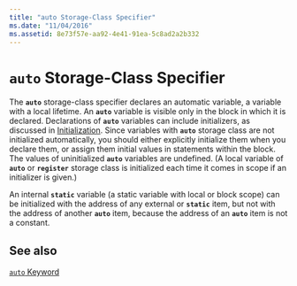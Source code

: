```yaml
---
title: "auto Storage-Class Specifier"
ms.date: "11/04/2016"
ms.assetid: 8e73f57e-aa92-4e41-91ea-5c8ad2a2b332
---
```

# `auto` Storage-Class Specifier

The **`auto`** storage-class specifier declares an automatic variable, a variable with a local lifetime. An **`auto`** variable is visible only in the block in which it is declared. Declarations of **`auto`** variables can include initializers, as discussed in [Initialization](../c-language/initialization.md). Since variables with **`auto`** storage class are not initialized automatically, you should either explicitly initialize them when you declare them, or assign them initial values in statements within the block. The values of uninitialized **`auto`** variables are undefined. (A local variable of **`auto`** or **`register`** storage class is initialized each time it comes in scope if an initializer is given.)

An internal **`static`** variable (a static variable with local or block scope) can be initialized with the address of any external or **`static`** item, but not with the address of another **`auto`** item, because the address of an **`auto`** item is not a constant.

## See also

[`auto` Keyword](../cpp/auto-cpp.md)